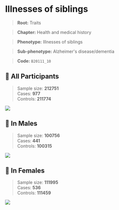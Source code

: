 # Illnesses of siblings
> **Root:** Traits  

> **Chapter:** Health and medical history  

> **Phenotype:** Illnesses of siblings  

> **Sub-phenotype:** Alzheimer's disease/dementia  

> **Code:** `B20111_10`

## 🧪 All Participants  
> Sample size: **212751**  
> Cases: **977**  
> Controls: **211774**
<img src="/Traits/Figures/ALL/B20111_10.png"/>
<CsvTable src="/Traits/Data/ALL/LG_B20111_10.csv" label="🔍 View full results" />

## 👨 In Males  
> Sample size: **100756**  
> Cases: **441**  
> Controls: **100315**
<img src="/Traits/Figures/Male/B20111_10.png"/>
<CsvTable src="/Traits/Data/Male/LG_B20111_10.csv" label="🔍 View full results" />

## 👩 In Females  
> Sample size: **111995**  
> Cases: **536**  
> Controls: **111459**
<img src="/Traits/Figures/Female/B20111_10.png"/>
<CsvTable src="/Traits/Data/Female/LG_B20111_10.csv" label="🔍 View full results" />
